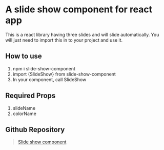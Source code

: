 # A slide show component for react app
This is a react library having three slides and will slide automatically.
You will just need to import this in to your project and use it.

## How to use
1. npm i slide-show-component
2. import  {SlideShow} from slide-show-component
3. In your component, call SlideShow

## Required Props
1. slideName
2. colorName

## Github Repository
>[Slide show component](https://github.com/prakashtiwaari/slide-show-component)
